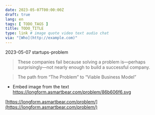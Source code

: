 ```yaml
---
date: 2023-05-07T00:00:00Z
draft: true
lang: en
tags: [ TODO_TAGS ]
title: TODO_TITLE
type: link # image quote video text audio chat
via: "[Who](http://example.com)"
---
```



2023-05-07 startups-problem


> These companies fail because solving a problem is—perhaps surprisingly—not nearly enough to build a successful company.

> The path from “The Problem” to “Viable Business Model”
* Embed image from the text https://longform.asmartbear.com/problem/86b606f6.svg

[https://longform.asmartbear.com/problem/](https://longform.asmartbear.com/problem/)

